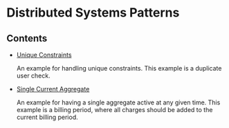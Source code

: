 # Distributed Systems Patterns

## Contents

- [Unique Constraints](./docs/unique-constraints.md)

  An example for handling unique constraints. This example is a duplicate user check.

- [Single Current Aggregate](./docs/single-current-aggregate.md)

  An example for having a single aggregate active at any given time. This example is a billing period, where all charges should be added to the current billing period.
